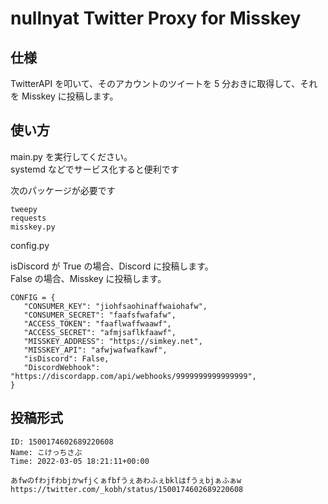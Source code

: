 # nullnyat Twitter Proxy for Misskey

## 仕様

TwitterAPI を叩いて、そのアカウントのツイートを 5 分おきに取得して、それを Misskey に投稿します。

## 使い方

main.py を実行してください。  
systemd などでサービス化すると便利です

次のパッケージが必要です

```
tweepy
requests
misskey.py
```

config.py

isDiscord が True の場合、Discord に投稿します。  
False の場合、Misskey に投稿します。

```
CONFIG = {
   "CONSUMER_KEY": "jiohfsaohinaffwaiohafw",
   "CONSUMER_SECRET": "faafsfwafafw",
   "ACCESS_TOKEN": "faaflwaffwaawf",
   "ACCESS_SECRET": "afmjsaflkfaawf",
   "MISSKEY_ADDRESS": "https://simkey.net",
   "MISSKEY_API": "afwjwafwafkawf",
   "isDiscord": False,
   "DiscordWebhook": "https://discordapp.com/api/webhooks/9999999999999999",
}
```

## 投稿形式

```
ID: 1500174602689220608
Name: こけっちさぶ
Time: 2022-03-05 18:21:11+00:00

あfwのfわjfわbjかwfjくぁfbfうぇあわふぇbklはfうぇbjぁふぁw
https://twitter.com/_kobh/status/1500174602689220608
```
